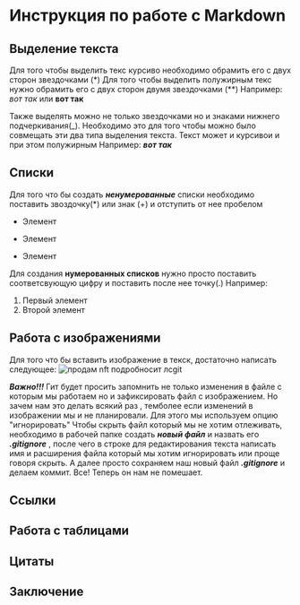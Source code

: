 # Инструкция по работе с Markdown

## Выделение текста
Для того чтобы выделить текс курсиво необходимо обрамить его с двух сторон звездочками (*)
Для того чтобы выделить полужирным текс нужно обрамить его с двух сторон двумя звездочками (**)
Например: *вот так* или **вот так**

Также выделять можно не только звездочками но и знаками нижнего подчеркивания(_). Необходимо это для того чтобы можно было совмещать эти два типа выделения текста. Текст может и курсивои и при этом полужирным 
Например: **_вот так_**

## Списки

Для того что бы создать __*ненумерованные*__ списки необходимо поставить звоздочку(*) или знак (+) и отступить от нее пробелом


 * Элемент
 +  Элемент
 * Элемент

Для создания **нумерованных списков** нужно просто поставить соответсвующую цифру и поставить после нее точку(.)
Например:
 
1. Первый элемент
2. Второй элемент 

## Работа с изображениями

Для того что бы вставить изображение в текск, достаточно написать следующее:
![продам nft подробносит лс](nft.jpg)git

__*Важно!!!*__
Гит будет просить запомнить не только изменения в файле с которым мы работаем но и зафиксировать файл с изображением. Но зачем нам это делать всякий раз , темболее если изменений в изображении мы и не планировали.
Для этого мы используем опцию "игнорировать"
Чтобы скрыть файл который мы не хотим отлеживать, необходимо в рабочей папке создать __*новый файл*__ и назвать его __*.gitignore*__ , после чего в строке для редактирования текста написать имя и расширения файла который мы хотим игнорировать или проще говоря скрыть. 
А далее просто сохраняем наш новый файл __*.gitignore*__ и делаем коммит. Все! Теперь он нам не помешает. 
## Ссылки

## Работа с таблицами

## Цитаты

## Заключение